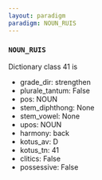 ```yaml
---
layout: paradigm
paradigm: NOUN_RUIS
---
```

### ` NOUN_RUIS `

Dictionary class 41 is
* grade_dir: strengthen
* plurale_tantum: False
* pos: NOUN
* stem_diphthong: None
* stem_vowel: None
* upos: NOUN
* harmony: back
* kotus_av: D
* kotus_tn: 41
* clitics: False
* possessive: False

